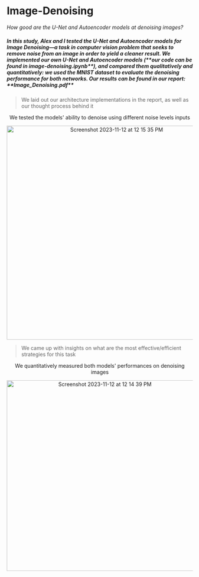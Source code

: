 # Image-Denoising
_How good are the U-Net and Autoencoder models at denoising images?_

<h5> 
  In this study, Alex and I tested the U-Net and Autoencoder models for Image Denoising—a task in computer vision problem that seeks to remove noise from an image in order to yield a cleaner result. 
  We implemented our own U-Net and Autoencoder models (**our code can be found in image-denoising.ipynb**), and compared them qualitatively and quantitatively: we used the MNIST dataset to evaluate the denoising performance for both networks. Our results can be found in our report: **Image_Denoising.pdf**
</h5>

> We laid out our architecture implementations in the report, as well as our thought process behind it

<p align="center">
  We tested the models' ability to denoise using different noise levels inputs
</p>
<p align="center">
  <img width="579" alt="Screenshot 2023-11-12 at 12 15 35 PM" src="https://github.com/alankct/Image-Denoising/assets/86837040/927b92f1-968f-4a1e-8f1f-b5011e3e58ab">
</p>

> We came up with insights on what are the most effective/efficient strategies for this task

<p align="center">
  We quantitatively measured both models' performances on denoising images
</p>
<p align="center">
  <img width="516" alt="Screenshot 2023-11-12 at 12 14 39 PM" src="https://github.com/alankct/Image-Denoising/assets/86837040/91b2041a-6cda-4f26-b80f-65b22acef031">
</p>
